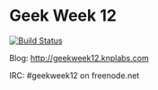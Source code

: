Geek Week 12
============

[![Build Status](https://secure.travis-ci.org/KnpLabs/geekweek12.png)](http://travis-ci.org/KnpLabs/geekweek12)

Blog: http://geekweek12.knplabs.com

IRC: #geekweek12 on freenode.net
